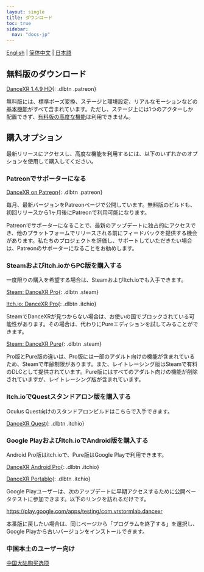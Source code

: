 ```yaml
---
layout: single
title: ダウンロード
toc: true
sidebar:
  nav: "docs-jp"
---
```

[English](/dancexr/download) | [简体中文](/zh/dancexr/download) | [日本語](/jp/dancexr/download)


## 無料版のダウンロード

[DanceXR 1.4.9 HD](https://www.patreon.com/posts/releaes-1-4-9-ai-90132466){: .dlbtn .patreon} 

無料版には、標準ポーズ変換、ステージと環境設定、リアルなモーションなどの[基本機能](basic_features.md)がすべて含まれています。ただし、ステージ上には1つのアクターしか配置できず、[有料版の高度な機能](pro_features.md)は利用できません。

## 購入オプション
最新リリースにアクセスし、高度な機能を利用するには、以下のいずれかのオプションを使用して購入してください。

### Patreonでサポーターになる

[DanceXR on Patreon](https://www.patreon.com/dvvr){: .dlbtn .patreon} 

毎月、最新バージョンをPatreonページで公開しています。無料版のビルドも、初回リリースから1ヶ月後にPatreonで利用可能になります。

Patreonでサポーターになることで、最新のアップデートに独占的にアクセスでき、他のプラットフォームでリリースされる前にフィードバックを提供する機会があります。私たちのプロジェクトを評価し、サポートしていただきたい場合は、Patreonのサポーターになることをお勧めします。


### SteamおよびItch.ioからPC版を購入する

一度限りの購入を希望する場合は、SteamおよびItch.ioでも入手できます。

[Steam: DanceXR Pro](https://store.steampowered.com/app/1905510/DanceXR/){: .dlbtn .steam}

[Itch.io: DanceXR Pro](https://stormlab.itch.io/dvvr){: .dlbtn .itchio}

SteamでDanceXRが見つからない場合は、お使いの国でブロックされている可能性があります。その場合は、代わりにPureエディションを試してみることができます。

[Steam: DanceXR Pure](https://store.steampowered.com/app/2193970/DanceXR_Pure/){: .dlbtn .steam}

Pro版とPure版の違いは、Pro版には一部のアダルト向けの機能が含まれているため、Steamで年齢制限があります。また、レイトレーシング版はSteamで有料のDLCとして提供されています。Pure版にはすべてのアダルト向けの機能が削除されていますが、レイトレーシング版が含まれています。


### Itch.ioでQuestスタンドアロン版を購入する

Oculus Quest向けのスタンドアロンビルドはこちらで入手できます。

[DanceXR Quest](https://stormlab.itch.io/dancexr-quest){: .dlbtn .itchio}


### Google PlayおよびItch.ioでAndroid版を購入する

Android Pro版はitch.ioで、Pure版はGoogle Playで利用できます。

[DanceXR Android Pro](https://stormlab.itch.io/dancexr-android){: .dlbtn .itchio}

[DanceXR Portable](https://play.google.com/store/apps/details?id=com.vrstormlab.dancexr){: .dlbtn .itchio}

Google Playユーザーは、次のアップデートに早期アクセスするために公開ベータテストに参加できます。以下のリンクを訪れるだけです。

https://play.google.com/apps/testing/com.vrstormlab.dancexr

本番版に戻したい場合は、同じページから「プログラムを終了する」を選択し、Google Playから古いバージョンをインストールできます。


### 中国本土のユーザー向け

[中国大陆购买选项](purchase_prc.md)